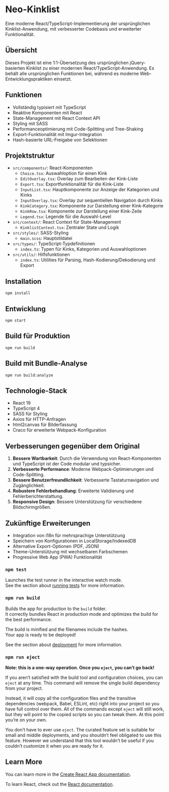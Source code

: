 # Neo-Kinklist

Eine moderne React/TypeScript-Implementierung der ursprünglichen Kinklist-Anwendung, mit verbesserter Codebasis und erweiterter Funktionalität.

## Übersicht

Dieses Projekt ist eine 1:1-Übersetzung des ursprünglichen jQuery-basierten Kinklist zu einer modernen React/TypeScript-Anwendung. Es behält alle ursprünglichen Funktionen bei, während es moderne Web-Entwicklungspraktiken einsetzt.

## Funktionen

- Vollständig typisiert mit TypeScript
- Reaktive Komponenten mit React
- State-Management mit React Context API
- Styling mit SASS
- Performanceoptimierung mit Code-Splitting und Tree-Shaking
- Export-Funktionalität mit Imgur-Integration
- Hash-basierte URL-Freigabe von Selektionen

## Projektstruktur

- `src/components/`: React-Komponenten
  - `Choice.tsx`: Auswahloption für einen Kink
  - `EditOverlay.tsx`: Overlay zum Bearbeiten der Kink-Liste
  - `Export.tsx`: Exportfunktionalität für die Kink-Liste
  - `InputList.tsx`: Hauptkomponente zur Anzeige der Kategorien und Kinks
  - `InputOverlay.tsx`: Overlay zur sequentiellen Navigation durch Kinks
  - `KinkCategory.tsx`: Komponente zur Darstellung einer Kink-Kategorie
  - `KinkRow.tsx`: Komponente zur Darstellung einer Kink-Zeile
  - `Legend.tsx`: Legende für die Auswahl-Level
- `src/context/`: React Context für State-Management
  - `KinklistContext.tsx`: Zentraler State und Logik
- `src/styles/`: SASS-Styling
  - `main.scss`: Hauptstildatei
- `src/types/`: TypeScript-Typdefinitionen
  - `index.ts`: Typen für Kinks, Kategorien und Auswahloptionen
- `src/utils/`: Hilfsfunktionen
  - `index.ts`: Utilities für Parsing, Hash-Kodierung/Dekodierung und Export

## Installation

```
npm install
```

## Entwicklung

```
npm start
```

## Build für Produktion

```
npm run build
```

## Build mit Bundle-Analyse

```
npm run build:analyze
```

## Technologie-Stack

- React 19
- TypeScript 4
- SASS für Styling
- Axios für HTTP-Anfragen
- html2canvas für Bilderfassung
- Craco für erweiterte Webpack-Konfiguration

## Verbesserungen gegenüber dem Original

1. **Bessere Wartbarkeit**: Durch die Verwendung von React-Komponenten und TypeScript ist der Code modular und typsicher.
2. **Verbesserte Performance**: Moderne Webpack-Optimierungen und Code-Splitting.
3. **Bessere Benutzerfreundlichkeit**: Verbesserte Tastaturnavigation und Zugänglichkeit.
4. **Robustere Fehlerbehandlung**: Erweiterte Validierung und Fehlerberichterstattung.
5. **Responsive Design**: Bessere Unterstützung für verschiedene Bildschirmgrößen.

## Zukünftige Erweiterungen

- Integration von i18n für mehrsprachige Unterstützung
- Speichern von Konfigurationen in LocalStorage/IndexedDB
- Alternative Export-Optionen (PDF, JSON)
- Theme-Unterstützung mit wechselbaren Farbschemen
- Progressive Web App (PWA) Funktionalität

### `npm test`

Launches the test runner in the interactive watch mode.\
See the section about [running tests](https://facebook.github.io/create-react-app/docs/running-tests) for more information.

### `npm run build`

Builds the app for production to the `build` folder.\
It correctly bundles React in production mode and optimizes the build for the best performance.

The build is minified and the filenames include the hashes.\
Your app is ready to be deployed!

See the section about [deployment](https://facebook.github.io/create-react-app/docs/deployment) for more information.

### `npm run eject`

**Note: this is a one-way operation. Once you `eject`, you can’t go back!**

If you aren’t satisfied with the build tool and configuration choices, you can `eject` at any time. This command will remove the single build dependency from your project.

Instead, it will copy all the configuration files and the transitive dependencies (webpack, Babel, ESLint, etc) right into your project so you have full control over them. All of the commands except `eject` will still work, but they will point to the copied scripts so you can tweak them. At this point you’re on your own.

You don’t have to ever use `eject`. The curated feature set is suitable for small and middle deployments, and you shouldn’t feel obligated to use this feature. However we understand that this tool wouldn’t be useful if you couldn’t customize it when you are ready for it.

## Learn More

You can learn more in the [Create React App documentation](https://facebook.github.io/create-react-app/docs/getting-started).

To learn React, check out the [React documentation](https://reactjs.org/).

